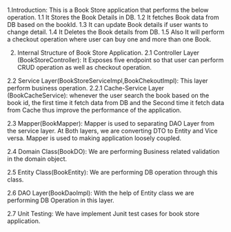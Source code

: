1.Introduction:
This is a Book Store application that performs the below operation.
1.1 It Stores the Book Details in DB.
1.2 It fetches Book data from DB based on the bookId.
1.3 It can update Book details if user wants to change detail.
1.4 It Deletes the Book details from DB.
1.5 Also It will perform a checkout operation where user can buy one and more than one Book.


2.  Internal Structure of Book Store Application.
2.1 Controller Layer (BookStoreController): It Exposes five endpoint so that user can perform CRUD operation as well as checkout operation.

2.2 Service Layer(BookStoreServiceImpl,BookChekoutImpl): This layer perform business operation.
2.2.1 Cache-Service Layer (BookCacheService): whenever the user search the book based on the book id, the first time it fetch data from DB and the Second time it fetch data from Cache thus improve the performance of the application.

2.3 Mapper(BookMapper): Mapper is used to separating DAO Layer from the service layer. At Both layers, we are converting DTO to Entity and Vice versa. Mapper is used to making application loosely coupled.

2.4 Domain Class(BookDO):  We are performing Business related validation in the domain object.

2.5 Entity Class(BookEntity):  We are performing DB operation through this class.

2.6 DAO Layer(BookDaoImpl): With the help of Entity class we are performing DB Operation in this layer.

2.7 Unit Testing: We have  implement Junit test cases for book store application.
